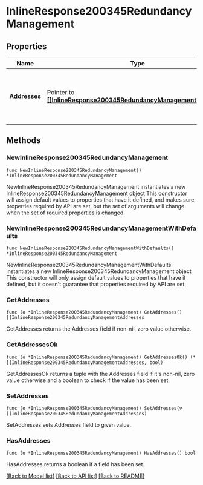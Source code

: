 # InlineResponse200345RedundancyManagement

## Properties

Name | Type | Description | Notes
------------ | ------------- | ------------- | -------------
**Addresses** | Pointer to [**[]InlineResponse200345RedundancyManagementAddresses**](InlineResponse200345RedundancyManagementAddresses.md) | Wireless LAN controller redundancy management interface addresses | [optional] 

## Methods

### NewInlineResponse200345RedundancyManagement

`func NewInlineResponse200345RedundancyManagement() *InlineResponse200345RedundancyManagement`

NewInlineResponse200345RedundancyManagement instantiates a new InlineResponse200345RedundancyManagement object
This constructor will assign default values to properties that have it defined,
and makes sure properties required by API are set, but the set of arguments
will change when the set of required properties is changed

### NewInlineResponse200345RedundancyManagementWithDefaults

`func NewInlineResponse200345RedundancyManagementWithDefaults() *InlineResponse200345RedundancyManagement`

NewInlineResponse200345RedundancyManagementWithDefaults instantiates a new InlineResponse200345RedundancyManagement object
This constructor will only assign default values to properties that have it defined,
but it doesn't guarantee that properties required by API are set

### GetAddresses

`func (o *InlineResponse200345RedundancyManagement) GetAddresses() []InlineResponse200345RedundancyManagementAddresses`

GetAddresses returns the Addresses field if non-nil, zero value otherwise.

### GetAddressesOk

`func (o *InlineResponse200345RedundancyManagement) GetAddressesOk() (*[]InlineResponse200345RedundancyManagementAddresses, bool)`

GetAddressesOk returns a tuple with the Addresses field if it's non-nil, zero value otherwise
and a boolean to check if the value has been set.

### SetAddresses

`func (o *InlineResponse200345RedundancyManagement) SetAddresses(v []InlineResponse200345RedundancyManagementAddresses)`

SetAddresses sets Addresses field to given value.

### HasAddresses

`func (o *InlineResponse200345RedundancyManagement) HasAddresses() bool`

HasAddresses returns a boolean if a field has been set.


[[Back to Model list]](../README.md#documentation-for-models) [[Back to API list]](../README.md#documentation-for-api-endpoints) [[Back to README]](../README.md)


